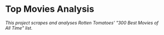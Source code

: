 # Top Movies Analysis

*This project scrapes and analyses Rotten Tomatoes' "300 Best Movies of All Time" list.*

